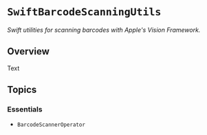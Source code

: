 # ``SwiftBarcodeScanningUtils``

_Swift utilities for scanning barcodes with Apple's Vision Framework._

## Overview

<!--@START_MENU_TOKEN@-->Text<!--@END_MENU_TOKEN@-->

## Topics

### Essentials

- ``BarcodeScannerOperator``

